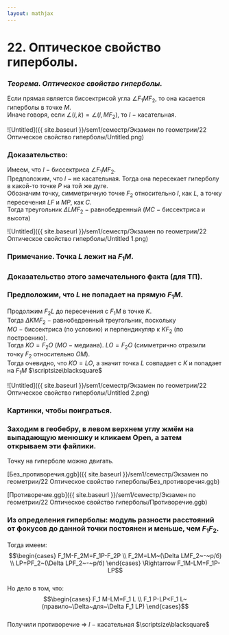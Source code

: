 ```yaml
---  
layout: mathjax  
---  
```

  
# 22. Оптическое свойство гиперболы.  
  
### *Теорема. Оптическое свойство гиперболы.*  
Если прямая является биссектрисой угла $\angle F_1MF_2$, то она касается гиперболы в точке $M$.  
Иначе говоря, если $\angle(l, k)=\angle(l, MF_2)$, то $l~-~$касательная.  
  
![Untitled]({{ site.baseurl }}/sem1/семестр/Экзамен по геометрии/22 Оптическое свойство гиперболы/Untitled.png)  
  
### Доказательство:  
Имеем, что $l~-~$биссектриса $\angle F_1MF_2$.  
Предположим, что $l~-~$не касательная. Тогда она пересекает гиперболу в какой-то точке $P$ на той же дуге.  
Обозначим точку, симметричную точке $F_2$ относительно $l$, как $L$, а точку пересечения $LF$ и $MP$, как $C$.  
Тогда треугольник $\Delta LMF_2~-~$равнобедренный ($MC~-~$биссектриса и высота)  
  
![Untitled]({{ site.baseurl }}/sem1/семестр/Экзамен по геометрии/22 Оптическое свойство гиперболы/Untitled 1.png)  
  
### Примечание. Точка $L$ лежит на $F_1M$.  
  
### Доказательство этого замечательного факта (для ТП).  
  
### Предположим, что $L$ не попадает на прямую $F_1M$.  
Продолжим $F_2L$ до пересечения с $F_1M$ в точке $K$.  
Тогда $\Delta KMF_2~-~$равнобедренный треугольник, поскольку $MO~-~$биссектриса (по условию) и перпендикуляр к $KF_2$ (по построению).  
Тогда $KO=F_2O$ ($MO~-~$медиана). $LO=F_2O$ (симметрично отразили точку $F_2$ относительно $OM$).  
Тогда очевидно, что $KO=LO$, а значит точка $L$ совпадает с $K$ и попадает на $F_1M$  $\scriptsize\blacksquare$  
  
![Untitled]({{ site.baseurl }}/sem1/семестр/Экзамен по геометрии/22 Оптическое свойство гиперболы/Untitled 2.png)  
  
### Картинки, чтобы поиграться.  
  
### Заходим в геобебру, в левом верхнем углу жмём на выпадающую менюшку и кликаем Open, а затем открываем эти файлики.  
Точку на гиперболе можно двигать.  
  
[Без_противоречия.ggb]({{ site.baseurl }}/sem1/семестр/Экзамен по геометрии/22 Оптическое свойство гиперболы/Без_противоречия.ggb)  
  
[Противоречие.ggb]({{ site.baseurl }}/sem1/семестр/Экзамен по геометрии/22 Оптическое свойство гиперболы/Противоречие.ggb)  
  
### Из определения гиперболы: модуль разности расстояний от фокусов до данной точки постоянен и меньше, чем $F_1F_2$.  
Тогда имеем:  
$$\begin{cases}  
F_1M-F_2M=F_1P-F_2P  
\\  
F_2M=LM~(\Delta LMF_2~-~р/б)  
\\  
LP=PF_2~(\Delta LPF_2~-~р/б)  
\end{cases} \Rightarrow F_1M-LM=F_1P-LP$$  
Но дело в том, что:  
$$\begin{cases}  
F_1 M-LM=F_1 L  
\\  
F_1 P-LP<F_1 L~(правило~\Delta~для~\Delta F_1 LP)  
\end{cases}$$  
Получили противоречие $\Rightarrow$ $l~-~$касательная  $\scriptsize\blacksquare$  
